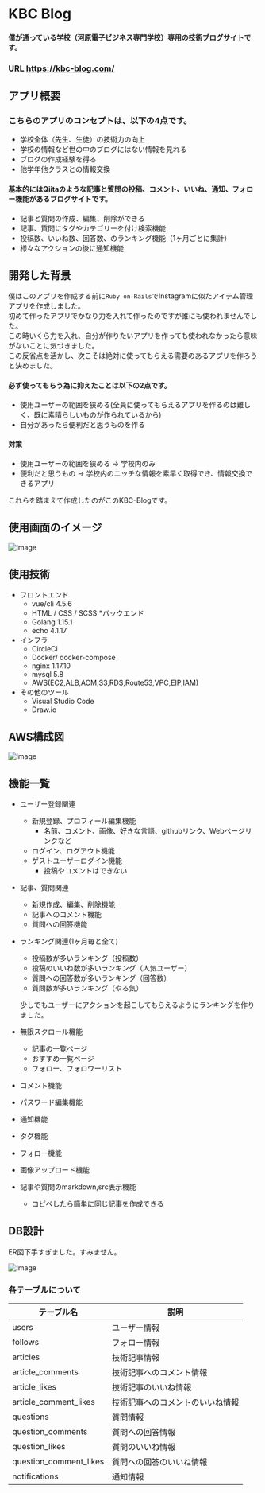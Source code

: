 # KBC Blog  
#### 僕が通っている学校（河原電子ビジネス専門学校）専用の技術ブログサイトです。
### URL https://kbc-blog.com/  

## アプリ概要
### こちらのアプリのコンセプトは、以下の4点です。

* 学校全体（先生、生徒）の技術力の向上
* 学校の情報など世の中のブログにはない情報を見れる
* ブログの作成経験を得る
* 他学年他クラスとの情報交換

#### 基本的にはQiitaのような記事と質問の投稿、コメント、いいね、通知、フォロー機能があるブログサイトです。
* 記事と質問の作成、編集、削除ができる
* 記事、質問にタグやカテゴリーを付け検索機能
* 投稿数、いいね数、回答数、のランキング機能（1ヶ月ごとに集計）
* 様々なアクションの後に通知機能


## 開発した背景

僕はこのアプリを作成する前に`Ruby on Rails`でInstagramに似たアイテム管理アプリを作成しました。  
初めて作ったアプリでかなり力を入れて作ったのですが誰にも使われませんでした。  
この時いくら力を入れ、自分が作りたいアプリを作っても使われなかったら意味がないことに気づきました。  
この反省点を活かし、次こそは絶対に使ってもらえる需要のあるアプリを作ろうと決めました。   
#### 必ず使ってもらう為に抑えたことは以下の2点です。
* 使用ユーザーの範囲を狭める(全員に使ってもらえるアプリを作るのは難しく、既に素晴らしいものが作られているから)
* 自分があったら便利だと思うものを作る

#### 対策
* 使用ユーザーの範囲を狭める → 学校内のみ
* 便利だと思うもの → 学校内のニッチな情報を素早く取得でき、情報交換できるアプリ

これらを踏まえて作成したのがこのKBC-Blogです。

## 使用画面のイメージ

![Image](https://github.com/DaikiKawaoka/KbcBlog/blob/master/document/image.jpg)

## 使用技術
* フロントエンド
  * vue/cli 4.5.6
  * HTML / CSS / SCSS
*バックエンド
  * Golang 1.15.1
  * echo 4.1.17
* インフラ
  * CircleCi
  * Docker/ docker-compose
  * nginx 1.17.10
  * mysql 5.8
  * AWS(EC2,ALB,ACM,S3,RDS,Route53,VPC,EIP,IAM)
* その他のツール
  * Visual Studio Code
  * Draw.io
 
 ## AWS構成図
 
 ![Image](https://github.com/DaikiKawaoka/KbcBlog/blob/master/document/kbcblogNetwork.jpg)
 
 ## 機能一覧

 * ユーザー登録関連
   * 新規登録、プロフィール編集機能
     * 名前、コメント、画像、好きな言語、githubリンク、Webページリンクなど
   * ログイン、ログアウト機能
   * ゲストユーザーログイン機能
     * 投稿やコメントはできない
 
 * 記事、質問関連
   * 新規作成、編集、削除機能
   * 記事へのコメント機能
   * 質問への回答機能
   
 * ランキング関連(1ヶ月毎と全て)
   * 投稿数が多いランキング（投稿数）
   * 投稿のいいね数が多いランキング（人気ユーザー）
   * 質問への回答数が多いランキング（回答数）
   * 質問数が多いランキング（やる気）  
   
   少しでもユーザーにアクションを起こしてもらえるようにランキングを作りました。  
   
 * 無限スクロール機能
   * 記事の一覧ページ
   * おすすめ一覧ページ
   * フォロー、フォロワーリスト
   
 * コメント機能
 * パスワード編集機能
 * 通知機能
 * タグ機能
 * フォロー機能
 * 画像アップロード機能
 * 記事や質問のmarkdown,src表示機能
   * コピぺしたら簡単に同じ記事を作成できる

## DB設計
ER図下手すぎました。すみません。
 
  ![Image](https://github.com/DaikiKawaoka/KbcBlog/blob/master/document/kbcblogDB.jpg)
  
### 各テーブルについて

| テーブル名 | 説明        |
| ------ | ------------- |
| users    | ユーザー情報 |
| follows    | フォロー情報 |
| articles    | 技術記事情報 |
| article_comments    | 技術記事へのコメント情報 |
| article_likes    | 技術記事のいいね情報 |
| article_comment_likes    | 技術記事へのコメントのいいね情報 |
| questions    | 質問情報 |
| question_comments    | 質問への回答情報 |
| question_likes    | 質問のいいね情報 |
| question_comment_likes    | 質問への回答のいいね情報 |
| notifications    | 通知情報 |

